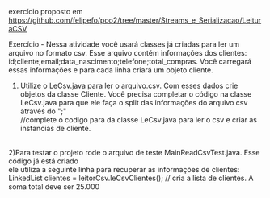 exercício proposto em https://github.com/felipefo/poo2/tree/master/Streams_e_Serializacao/LeituraCSV

Exercício - Nessa atividade você usará classes já criadas para ler um arquivo no formato csv. Esse arquivo contém informações dos clientes: id;cliente;email;data_nascimento;telefone;total_compras. Você carregará essas informações e para cada linha criará um objeto cliente. 
<br>


1) Utilize o LeCsv.java para ler o arquivo.csv. Com esses dados crie objetos da classe Cliente. Você precisa completar o código na classe LeCsv.java para que ele faça o split das informações do arquivo csv através do ";" <br>
  //complete o codigo para da classe LeCsv.java para ler o csv e criar as instancias de cliente.<br><br>

2)Para testar o projeto rode o arquivo de teste MainReadCsvTest.java. Esse código já está criado<br>
ele utiliza a seguinte linha para recuperar as informações de clientes: LinkedList<Cliente> clientes = leitorCsv.leCsvClientes(); // cria a lista de clientes. A soma total deve ser 25.000


